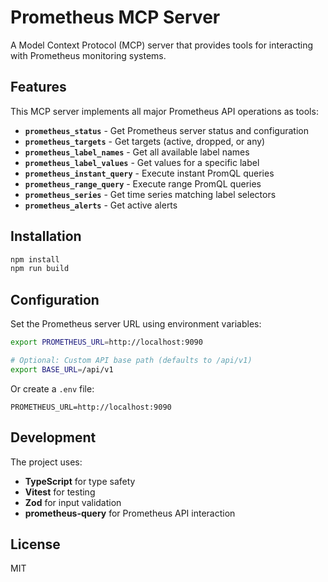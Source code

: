 # Prometheus MCP Server

A Model Context Protocol (MCP) server that provides tools for interacting with Prometheus monitoring systems.

## Features

This MCP server implements all major Prometheus API operations as tools:

- **`prometheus_status`** - Get Prometheus server status and configuration
- **`prometheus_targets`** - Get targets (active, dropped, or any)
- **`prometheus_label_names`** - Get all available label names
- **`prometheus_label_values`** - Get values for a specific label
- **`prometheus_instant_query`** - Execute instant PromQL queries
- **`prometheus_range_query`** - Execute range PromQL queries
- **`prometheus_series`** - Get time series matching label selectors
- **`prometheus_alerts`** - Get active alerts

## Installation

```bash
npm install
npm run build
```

## Configuration

Set the Prometheus server URL using environment variables:

```bash
export PROMETHEUS_URL=http://localhost:9090

# Optional: Custom API base path (defaults to /api/v1)
export BASE_URL=/api/v1
```

Or create a `.env` file:

```env
PROMETHEUS_URL=http://localhost:9090
```

## Development

The project uses:
- **TypeScript** for type safety
- **Vitest** for testing
- **Zod** for input validation
- **prometheus-query** for Prometheus API interaction

## License

MIT
